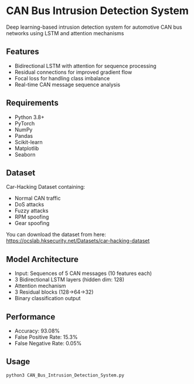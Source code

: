 # CAN Bus Intrusion Detection System

Deep learning-based intrusion detection system for automotive CAN bus networks using LSTM and attention mechanisms

## Features
- Bidirectional LSTM with attention for sequence processing
- Residual connections for improved gradient flow
- Focal loss for handling class imbalance
- Real-time CAN message sequence analysis

## Requirements
- Python 3.8+
- PyTorch
- NumPy
- Pandas
- Scikit-learn
- Matplotlib
- Seaborn

## Dataset
Car-Hacking Dataset containing:
- Normal CAN traffic
- DoS attacks
- Fuzzy attacks
- RPM spoofing
- Gear spoofing

You can download the dataset from here:
https://ocslab.hksecurity.net/Datasets/car-hacking-dataset

## Model Architecture
- Input: Sequences of 5 CAN messages (10 features each)
- 3 Bidirectional LSTM layers (hidden dim: 128)
- Attention mechanism
- 3 Residual blocks (128→64→32)
- Binary classification output

## Performance
- Accuracy: 93.08%
- False Positive Rate: 15.3%
- False Negative Rate: 0.05%

## Usage
```bash
python3 CAN_Bus_Intrusion_Detection_System.py
```